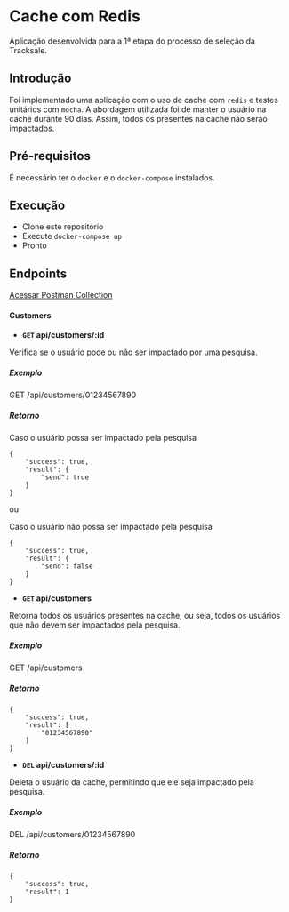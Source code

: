# Cache com Redis
Aplicação desenvolvida para a 1ª etapa do processo de seleção da Tracksale.

## Introdução
Foi implementado uma aplicação com o uso de cache com ``redis`` e testes unitários com ``mocha``. 
A abordagem utilizada foi de manter o usuário na cache durante 90 dias. Assim, todos os presentes na cache não serão impactados.

## Pré-requisitos
É necessário ter o ``docker`` e o ``docker-compose`` instalados.

## Execução
- Clone este repositório
- Execute
``
docker-compose up
``
- Pronto

## Endpoints
[Acessar Postman Collection](https://www.getpostman.com/collections/afe5440f4e4176cc8107)

#### Customers
- **<code>GET</code> api/customers/:id**

Verifica se o usuário pode ou não ser impactado por uma pesquisa.

##### Exemplo
GET /api/customers/01234567890

##### Retorno
Caso o usuário possa ser impactado pela pesquisa
````
{
    "success": true,
    "result": {
        "send": true
    }
}
````
ou

Caso o usuário não possa ser impactado pela pesquisa
````
{
    "success": true,
    "result": {
        "send": false
    }
}
````

- **<code>GET</code> api/customers**

Retorna todos os usuários presentes na cache, ou seja, todos os usuários que não devem ser impactados pela pesquisa.
##### Exemplo
GET /api/customers

##### Retorno
````
{
    "success": true,
    "result": [
        "01234567890"
    ]
}
````

- **<code>DEL</code> api/customers/:id**

Deleta o usuário da cache, permitindo que ele seja impactado pela pesquisa.
##### Exemplo
DEL /api/customers/01234567890
##### Retorno
````
{
    "success": true,
    "result": 1
}
````
